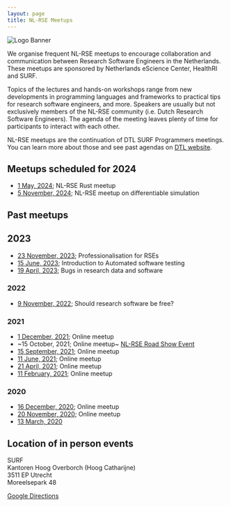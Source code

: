 ```yaml
---
layout: page
title: NL-RSE Meetups
---
```

![Logo Banner](/img/meetups/logo-banner.jpg)

We organise frequent NL-RSE meetups to encourage collaboration and communication between Research Software Engineers in the Netherlands. These meetups are sponsored by Netherlands eScience Center, HealthRI and SURF.

Topics of the lectures and hands-on workshops range from new developments in programming languages
and frameworks to practical tips for research software engineers, and more.
Speakers are usually but not exclusively members of the NL-RSE community (i.e. Dutch Research Software Engineers). The agenda of the meeting leaves plenty of time for participants to interact with each other.

NL-RSE meetups are the continuation of DTL SURF Programmers meetings. You can learn more about those and see past agendas on [DTL website](https://www.dtls.nl/community/meetings/programmers-meetings/).

## Meetups scheduled for 2024
* [1 May, 2024](/events/2024-05-01-meetup); NL-RSE Rust meetup
* [5 November, 2024](/events/2024-11-05-meetup); NL-RSE meetup on differentiable simulation

## Past meetups
## 2023
* [23 November, 2023](/events/2023-11-23-meetup); Professionalisation for RSEs
* [15 June, 2023](/events/2023-06-15-meetup); Introduction to Automated software testing
* [19 April, 2023](/events/2023-04-19-meetup); Bugs in research data and software


### 2022
* [9 November, 2022](/events/2022-11-09-meetup); Should research software be free?

### 2021
* [1 December, 2021](/events/2021-12-01-meetup); Online meetup
* ~15 October, 2021; Online meetup~ [NL-RSE Road Show Event](/events/nl-rse-rse21)
* [15 September, 2021](/events/2021-09-15-meetup); Online meetup
* [11 June, 2021](/events/2021-06-11-meetup); Online meetup
* [21 April, 2021](/events/2021-04-21-meetup); Online meetup
* [11 February, 2021](/events/2021-02-11-meetup); Online meetup

### 2020
* [16 December, 2020](/events/2020-12-16-meetup); Online meetup
* [20 November, 2020](/events/2020-11-20-meetup); Online meetup
* [13 March, 2020](/events/2020-03-13-meetup)

## Location of in person events

SURF <br />
Kantoren Hoog Overborch (Hoog Catharijne) <br />
3511 EP Utrecht <br />
Moreelsepark 48 <br />

[Google Directions](https://www.google.com/maps/dir//Moreelsepark+48,+3511+EP+Utrecht/@52.0890566,5.1112767,17z/data=!4m17!1m7!3m6!1s0x47c66f5cf0744629:0xd26462bf1e621a9a!2sMoreelsepark+48,+3511+EP+Utrecht!3b1!8m2!3d52.0890566!4d5.1134654!4m8!1m0!1m5!1m1!1s0x47c66f5cf0744629:0xd26462bf1e621a9a!2m2!1d5.1134654!2d52.0890566!3e1)
